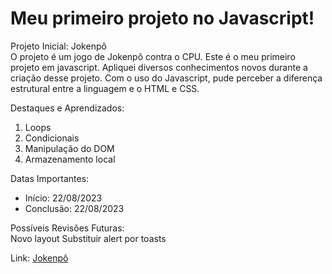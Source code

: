 <h1>Meu primeiro projeto no Javascript!</h1>

Projeto Inicial: Jokenpô <br>
O projeto é um jogo de Jokenpô contra o CPU. Este é o meu primeiro projeto em javascript. Apliquei diversos conhecimentos novos durante a criação desse projeto. Com o uso do Javascript, pude perceber a diferença estrutural entre a linguagem e o HTML e CSS.

Destaques e Aprendizados: <br>
<ol>
  <li>Loops</li>
  <li>Condicionais</li>
  <li>Manipulação do DOM</li>
  <li>Armazenamento local</li>
</ol>

Datas Importantes: 
<ul>
  <li>Início: 22/08/2023</li>
  <li>Conclusão: 22/08/2023</li>
</ul>

Possíveis Revisões Futuras: <br>
Novo layout
Substituir alert por toasts

Link: <a href="https://caiorossi00.github.io/Jokenpo/" ta
        rget="_blank">Jokenpô</a>


